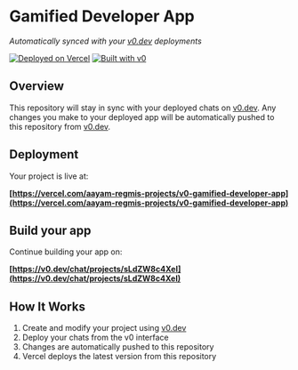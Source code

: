 # Gamified Developer App

*Automatically synced with your [v0.dev](https://v0.dev) deployments*

[![Deployed on Vercel](https://img.shields.io/badge/Deployed%20on-Vercel-black?style=for-the-badge&logo=vercel)](https://vercel.com/aayam-regmis-projects/v0-gamified-developer-app)
[![Built with v0](https://img.shields.io/badge/Built%20with-v0.dev-black?style=for-the-badge)](https://v0.dev/chat/projects/sLdZW8c4XeI)

## Overview

This repository will stay in sync with your deployed chats on [v0.dev](https://v0.dev).
Any changes you make to your deployed app will be automatically pushed to this repository from [v0.dev](https://v0.dev).

## Deployment

Your project is live at:

**[https://vercel.com/aayam-regmis-projects/v0-gamified-developer-app](https://vercel.com/aayam-regmis-projects/v0-gamified-developer-app)**

## Build your app

Continue building your app on:

**[https://v0.dev/chat/projects/sLdZW8c4XeI](https://v0.dev/chat/projects/sLdZW8c4XeI)**

## How It Works

1. Create and modify your project using [v0.dev](https://v0.dev)
2. Deploy your chats from the v0 interface
3. Changes are automatically pushed to this repository
4. Vercel deploys the latest version from this repository
